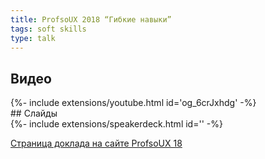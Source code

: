 ```yaml
---
title: ProfsoUX 2018 “Гибкие навыки”
tags: soft skills
type: talk
---
```

## Видео
<div>{%- include extensions/youtube.html id='og_6crJxhdg' -%}</div>
## Слайды
<div>{%- include extensions/speakerdeck.html id='' -%}</div>

[Страница доклада на сайте ProfsoUX 18](https://2018.profsoux.ru/papers/soft-skills)
